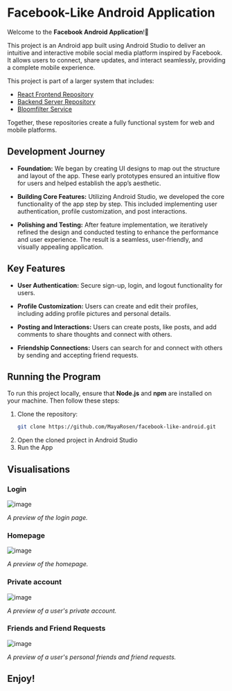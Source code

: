 # **Facebook-Like Android Application**

Welcome to the **Facebook Android Application**!📱

This project is an Android app built using Android Studio to deliver an intuitive and interactive mobile social media platform inspired by Facebook. It allows users to connect, share updates, and interact seamlessly, providing a complete mobile experience.

This project is part of a larger system that includes:
- [React Frontend Repository](https://github.com/MayaRosen/facebook-like-web)
- [Backend Server Repository](https://github.com/MayaRosen/facebook-like-server)
- [Bloomfilter Service](https://github.com/MayaRosen/facebook-like-bloomfilter)

Together, these repositories create a fully functional system for web and mobile platforms.


## **Development Journey**

- **Foundation:**
We began by creating UI designs to map out the structure and layout of the app. These early prototypes ensured an intuitive flow for users and helped establish the app’s aesthetic.

- **Building Core Features:**
Utilizing Android Studio, we developed the core functionality of the app step by step. This included implementing user authentication, profile customization, and post interactions.

- **Polishing and Testing:**
After feature implementation, we iteratively refined the design and conducted testing to enhance the performance and user experience. The result is a seamless, user-friendly, and visually appealing application.


## **Key Features**
- **User Authentication:** Secure sign-up, login, and logout functionality for users.
  
- **Profile Customization:** Users can create and edit their profiles, including adding profile pictures and personal details.
  
- **Posting and Interactions:** Users can create posts, like posts, and add comments to share thoughts and connect with others.
  
- **Friendship Connections:** Users can search for and connect with others by sending and accepting friend requests.

## **Running the Program**

To run this project locally, ensure that **Node.js** and **npm** are installed on your machine. Then follow these steps:

1. Clone the repository:
   ```bash
   git clone https://github.com/MayaRosen/facebook-like-android.git
2. Open the cloned project in Android Studio
3. Run the App

 ## **Visualisations**

### Login
![image](https://github.com/user-attachments/assets/da198360-9343-48c2-8473-4bd7acfc709a)

_A preview of the login page._

### Homepage
![image](https://github.com/user-attachments/assets/4683431c-68b1-43d9-8190-83c5a63f45c4)

_A preview of the homepage._

### Private account
![image](https://github.com/user-attachments/assets/b59b8f67-0630-4df5-a724-7e5cbba59ef7)

_A preview of a user's private account._

### Friends and Friend Requests
![image](https://github.com/user-attachments/assets/5d39ebf9-559c-46ab-bfe6-8d8e1d58646d)

_A preview of a user's personal friends and friend requests._

## **Enjoy!**
